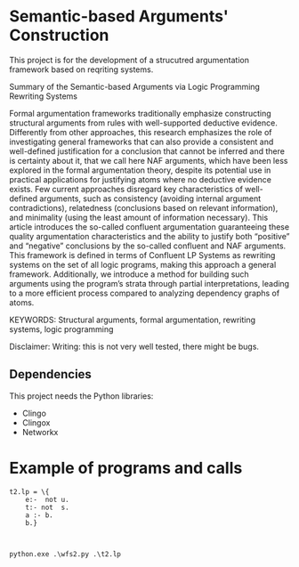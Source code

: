 # Semantic-based Arguments' Construction

This project is for the development of a strucutred argumentation framework based on reqriting systems.

Summary of the Semantic-based Arguments via Logic Programming Rewriting Systems

Formal argumentation frameworks traditionally emphasize constructing structural arguments
from rules with well-supported deductive evidence. Differently from other approaches, this research emphasizes the role of investigating general frameworks that can also provide a consistent and well-defined justification for a conclusion that cannot be inferred and there is certainty about it, that we call here NAF arguments, which have been less explored in the formal argumentation theory, despite its potential use in practical applications for justifying atoms where no deductive evidence exists. Few current approaches disregard key characteristics of well-defined arguments, such as consistency (avoiding internal argument contradictions), relatedness (conclusions based on relevant information), and minimality (using the least amount of information necessary). This article introduces the so-called confluent argumentation guaranteeing these quality argumentation characteristics and the ability to justify both “positive” and “negative” conclusions by the so-called confluent and NAF arguments. This framework is defined in terms of Confluent LP Systems as rewriting systems on the set of all logic programs, making this approach a general framework. Additionally, we introduce a method for building such arguments using the program’s strata through partial interpretations, leading to a more efficient process compared to analyzing dependency graphs of atoms. 

KEYWORDS: Structural arguments, formal argumentation, rewriting systems, logic programming


Disclaimer: Writing: this is not very well tested, there might be
bugs.

## Dependencies

This project needs the Python libraries:
- Clingo 
- Clingox 
- Networkx 


# Example of programs and calls

    t2.lp = \{
        e:-  not u.
        t:- not  s.
        a :- b.
        b.}

    

    python.exe .\wfs2.py .\t2.lp
